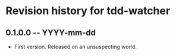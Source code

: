 # Revision history for tdd-watcher

## 0.1.0.0 -- YYYY-mm-dd

* First version. Released on an unsuspecting world.
